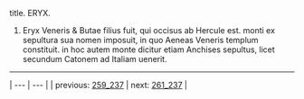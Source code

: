 title. ERYX.



1. Eryx Veneris & Butae filius fuit, qui occisus ab Hercule est. monti ex sepultura sua nomen imposuit, in quo Aeneas Veneris templum constituit. in hoc autem monte dicitur etiam Anchises sepultus, licet secundum Catonem ad Italiam uenerit.



---

| --- | --- |
| previous: [259_237](../259_237/) | next: [261_237](../261_237/) |